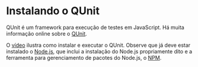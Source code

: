 # Instalando o QUnit

QUnit é um framework para execução de testes em JavaScript. 
Há muita informação online sobre o [QUnit](https://qunitjs.com/).

O [vídeo](https://asciinema.org/a/161530) ilustra como instalar e
executar o QUnit. Observe que já deve estar instalado o [Node.js](https://nodejs.org), que inclui a instalação do Node.js propriamente dito 
e a ferramenta para gerenciamento de pacotes do Node.js, o [NPM](https://www.npmjs.com/). 
